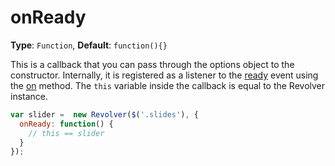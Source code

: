 # onReady

**Type**: `Function`, **Default**: `function(){}`

This is a callback that you can pass through the options object to the constructor. Internally, it is registered as a listener to the [ready](../events/ready.md) event using the [on](../methods/on.md) method. The `this` variable inside the callback is equal to the Revolver instance.

```javascript
var slider =  new Revolver($('.slides'), {
  onReady: function() {
    // this == slider
  }
});
```